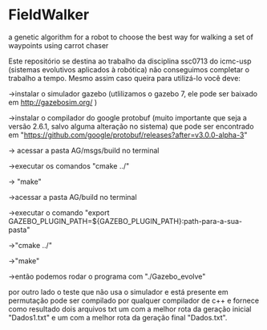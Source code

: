 # FieldWalker
a genetic algorithm for a robot to choose the best way for walking a set of waypoints using carrot chaser 

Este repositório se destina ao trabalho da disciplina ssc0713 do icmc-usp (sistemas evolutivos aplicados à robótica)
não conseguimos completar o trabalho a tempo. Mesmo assim caso queira para utilizá-lo você deve:

->instalar o simulador gazebo (utlilizamos o gazebo 7, ele pode ser baixado em http://gazebosim.org/ )

->instalar o compilador do google protobuf (muito importante que seja a versão 2.6.1, salvo alguma alteração no sistema) que pode ser encontrado em "https://github.com/google/protobuf/releases?after=v3.0.0-alpha-3"

-> acessar a pasta AG/msgs/build no terminal

->executar os comandos "cmake ../"

-> "make"

->acessar a pasta AG/build no terminal

->executar o comando "export GAZEBO_PLUGIN_PATH=${GAZEBO_PLUGIN_PATH}:path-para-a-sua-pasta"

->"cmake ../"

->"make"

->então podemos rodar o programa com "./Gazebo_evolve"

por outro lado o teste que não usa o simulador e está presente em permutação pode ser compilado por qualquer compilador de c++
e fornece como resultado dois arquivos txt um com a melhor rota da geração inicial "Dados1.txt" e um com a melhor rota da 
geração final "Dados.txt".
